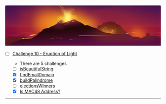 ![arcade-intro-10-eruption-of-light.png](arcade-intro-10-eruption-of-light.png?raw=true "arcade-intro-10-eruption-of-light")

- [ ] [Challenge 10 - Eruption of Light]()

  - There are 5 challenges
  - [ ] [isBeautifulString]()
  - [x] [findEmailDomain]()
  - [x] [buildPalindrome]()
  - [ ] [electionsWinners]()
  - [x] [Is MAC48 Address?]()

-------------
